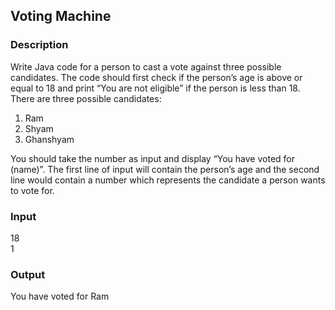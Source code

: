 ## Voting Machine

### Description

Write Java code for a person to cast a vote against three possible candidates.
The code should first check if the person’s age is above or equal to 18 and print “You are not eligible” if the person is less than 18.<br>
There are three possible candidates:

1. Ram
2. Shyam
3. Ghanshyam

You should take the number as input and display “You have voted for (name)”. The first line of input will contain the person’s age and the second line would contain a number which represents the candidate a person wants to vote for.

### Input

18<br>
1

### Output

You have voted for Ram
